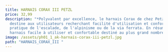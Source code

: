 ```yaml
---
title: HARNAIS CORAX III PETZL
price: 32,99
description: "*Polyvalent par excellence, le harnais Corax de chez Petzl se
  destine aux utilisateurs recherchant facilité d'utilisation et confort pour la
  pratique de l'escalade, de l'alpinisme ou de la via ferrata. En résumé , un
  harnais facile à utiliser et confortable destiné au plus grand nombre.*"
image: /assets/ph01_1_ak-harnais-corax-iii-petzl.jpg
path: "HARNAIS_CORAX_III "
---
```

